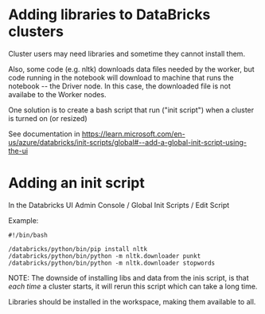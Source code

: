 # Adding libraries to DataBricks clusters

Cluster users may need libraries and sometime they cannot install them.

Also, some code (e.g. nltk) downloads data files needed by the worker, but code running in the notebook will download to machine that runs the notebook -- the Driver node. In this case, the downloaded file is not availabe to the Worker nodes.

One solution is to create a bash script that run ("init script") when a cluster is turned on (or resized)

See documentation in https://learn.microsoft.com/en-us/azure/databricks/init-scripts/global#--add-a-global-init-script-using-the-ui


# Adding an init script

In the Databricks UI   Admin Console / Global Init Scripts / Edit Script

Example:
```
#!/bin/bash

/databricks/python/bin/pip install nltk
/databricks/python/bin/python -m nltk.downloader punkt
/databricks/python/bin/python -m nltk.downloader stopwords
```


NOTE: The downside of installing libs and data from the inis script, is that *each time* a cluster starts, it will rerun this script which can take a long time.

Libraries should be installed in the workspace, making them available to all.

